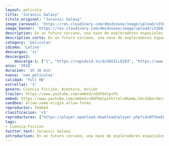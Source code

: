```yaml
---
layout: pelicula
title: "Jurassic Galaxy"
titulo_original: "Jurassic Galaxy"
image_carousel: 'https://res.cloudinary.com/dmsdzouoo/image/upload/v1568175225/jurasssiicc-min_zlmxyr.jpg'
image_banner: 'https://res.cloudinary.com/dmsdzouoo/image/upload/v1568175224/0_0_3470108_00h_1280x640-min_pzvhfc.jpg'
description: En un futuro cercano, una nave de exploradores espaciales se estrella en un planeta desconocido. Pronto se encontrarán con algunos de sus peores temores al descubrir que el planeta está habitado por monstruosos dinosaurios.
description_corta: En un futuro cercano, una nave de exploradores espaciales se estrella en un planeta desconocido. Pronto se encontrarán con algunos de sus peores temores al descubrir que el planeta está habitado por monstruosos dinosaurios.
category: 'peliculas'
idioma: 'Latino'
descargas: 'si'
descargas2:
    descarga-1: ["1", "https://rapidvid.to/d/G6UILLQI03", "https://www.google.com/s2/favicons?domain=openload.co","OpenLoad","https://res.cloudinary.com/imbriitneysam/image/upload/v1541473684/mexico.png", "Latino", "Full HD"]
anio: '2018'
duracion: '1h 16 min'
nuevo: 'new_peliculas'
calidad: 'Full HD'
estrellas: '3'
genero: Ciencia Ficción, Aventura, Acción
trailer: https://www.youtube.com/embed/vOGF0oCpsFk
embed: https://www.youtube.com/embed/vOGF0oCpsFk?rel=0&amp;hd=1&border=0&wmode=opaque&enablejsapi=1&modestbranding=1&controls=1&showinfo=1
sandbox: allow-same-origin allow-forms
reproductor: fembed
clasificacion: '+5'
reproductores: ["https://player.openload.download/player.php?id=NThheE8vVlFPWUVQaGo2Y0JxclF0bDJLVEZGL2FEK3BIS1FWMXQvYm94NUlnNUZoNnNiblVzbWdaYlJ4Y1dtbVk0d1JzelZnRDc1TXZxK0Y0MVFDTGc9PQ","https://api.cuevana3.io/olpremium/gd.php?file=ek5lbm9xYWNrS0xNejZabVlkSFIyTkxQb3BPWDB0UFkwY3lvbjJIRjBPQ1QwNStUck1mVG9kVExvM0djeHA3VnFybXRscUdvMWRXNHRZbU1lYXVUeDg2cGpKVmp4cXpBejYxcGxXVFMwc2FxcldXRmliek12NWZQbklTZG81VFkwWlNIaDNpbzFkaXF1WUYvWTVyVHY5MmNmb1dkcE5MSTNzK2ZpWW5TcWIrWHk1NldZNXZVeXF1WWZKZWRwTGZOMGJXQWlJaXJrc0dweXEyV2Q3U3F6YXpHYklLRWlNbmYxOG1ZYjZ6SDFBPT0","https://api.cuevana3.io/stream/index.php?file=ek5lbm9xYWNrS0xYMTZLa2xNbkdvY3ZTb3BtZng4TGp6ZFpobGFMUGtPREYxWjVtWUpTV281MlRaV0NVMHRIbTFOS25ZSmJSenFMWTEydHBhNVdTcDVyQ2YzT0h3YW0za3RDalpnPT0","https://www.zembed.to/public/dist/asteroid.html?id=729b93dbd2338302e07eaeef59fbdb2d&title=Jurassic%20Galaxy","https://player.cuevana2espanol.com/irgotoolp.php?url=eTllbW9hZHpYNURLejlaalg2T3BsYy9PMHNTV29hYWVuY3JYMEpHVm9LRm9uWlRYbTVKL2hZbHRmc2lRMEphbmFRPT0","https://api.cuevana3.io/rr/gd.php?h=ek5lbm9xYWNrS0xJMVp5b21KREk0dFBLbjVkaHhkRGdrOG1jbnBpUnhhS1YyR2xuZDVtU3RhaVdhYWRtM05IWXNzaWtnWTJwbCtDWDNZdVJxcmlyNHMrU3FadVkyUT09"]
tags:
- Ciencia-Ficcion
twitter_text: Jurassic Galaxy
introduction: En un futuro cercano, una nave de exploradores espaciales se estrella en un planeta desconocido. Pronto se encontrarán con algunos de sus peores temores al descubrir que el planeta está habitado por monstruosos dinosaurios.
---
```












